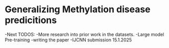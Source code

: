 # Generalizing Methylation disease predicitions
-Next TODOS:
-More research into prior work in the datasets.
-Large model Pre-training
-writing the paper
-IJCNN submission 15.1.2025
